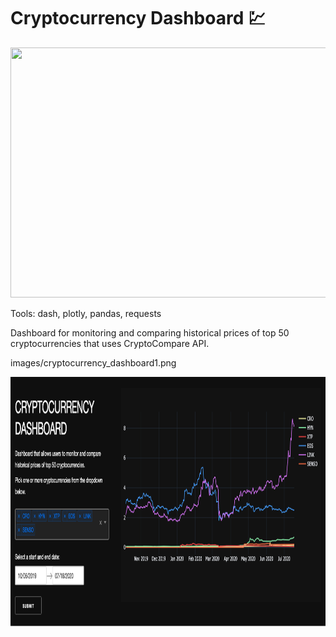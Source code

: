 # Cryptocurrency Dashboard :chart:

<img src="https://i.gyazo.com/2d7e8df2c6ed5fc10b15966d514ec341.gif" width=900, height = 400 />


Tools: dash, plotly, pandas, requests

Dashboard for monitoring and comparing historical prices of top 50 cryptocurrencies that uses CryptoCompare API. 

images/cryptocurrency_dashboard1.png

<img src='images/cryptocurrency_dashboard1.png' width=900 height = 400 />

